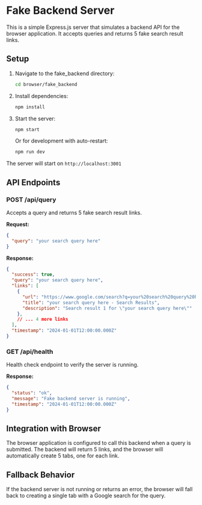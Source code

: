 # Fake Backend Server

This is a simple Express.js server that simulates a backend API for the browser application. It accepts queries and returns 5 fake search result links.

## Setup

1. Navigate to the fake_backend directory:
   ```bash
   cd browser/fake_backend
   ```

2. Install dependencies:
   ```bash
   npm install
   ```

3. Start the server:
   ```bash
   npm start
   ```

   Or for development with auto-restart:
   ```bash
   npm run dev
   ```

The server will start on `http://localhost:3001`

## API Endpoints

### POST /api/query
Accepts a query and returns 5 fake search result links.

**Request:**
```json
{
  "query": "your search query here"
}
```

**Response:**
```json
{
  "success": true,
  "query": "your search query here",
  "links": [
    {
      "url": "https://www.google.com/search?q=your%20search%20query%20here",
      "title": "your search query here - Search Results",
      "description": "Search result 1 for \"your search query here\""
    },
    // ... 4 more links
  ],
  "timestamp": "2024-01-01T12:00:00.000Z"
}
```

### GET /api/health
Health check endpoint to verify the server is running.

**Response:**
```json
{
  "status": "ok",
  "message": "Fake backend server is running",
  "timestamp": "2024-01-01T12:00:00.000Z"
}
```

## Integration with Browser

The browser application is configured to call this backend when a query is submitted. The backend will return 5 links, and the browser will automatically create 5 tabs, one for each link.

## Fallback Behavior

If the backend server is not running or returns an error, the browser will fall back to creating a single tab with a Google search for the query. 